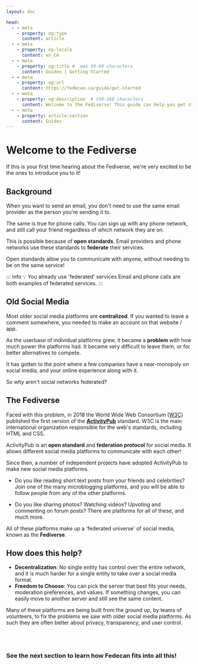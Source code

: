 ```yaml
---
layout: doc

head:
  - - meta
    - property: og:type
      content: article
  - - meta
    - property: og:locale
      content: en_CA
  - - meta
    - property: og:title #  max 50-60 characters
      content: Guides | Getting Started
  - - meta
    - property: og:url
      content: https://fedecan.ca/guide/get-started
  - - meta
    - property: og:description  # 150-160 characters
      content: Welcome to the Fediverse! This guide can help you get started.
  - - meta
    - property: article:section
      content: Guides
---
```


# Welcome to the Fediverse

If this is your first time hearing about the Fediverse, we're very excited to be the ones to introduce you to it!

## Background

When you want to send an email, you don't need to use the same email provider as the person you're sending it to.

<ThemedImage 
    lightImageUrl="/img/guide/getting-started/getting_started-email-light.png"
    darkImageUrl="/img/guide/getting-started/getting_started-email-dark.png"
/>

The same is true for phone calls. You can sign up with any phone network, and still call your friend regardless of which network they are on.

This is possible because of **open standards**. Email providers and phone networks use these standards to **federate** their services. 

<ThemedImage 
    lightImageUrl="/img/guide/getting-started/getting_started-federate-light.png"
    darkImageUrl="/img/guide/getting-started/getting_started-federate-dark.png"
/>

Open standards allow you to communicate with anyone, without needing to be on the same service!

::: info 💡 You already use 'federated' services
Email and phone calls are both examples of federated services.
:::

## Old Social Media

Most older social media platforms are **centralized**. If you wanted to leave a comment somewhere, you needed to make an account on that website / app.

<ThemedImage 
    lightImageUrl="/img/guide/getting-started/getting_started-old_media-light.png"
    darkImageUrl="/img/guide/getting-started/getting_started-old_media-dark.png"
/>

As the userbase of individual platforms grew, it became a **problem** with how much power the platforms had. It became very difficult to leave them, or for better alternatives to compete. 

It has gotten to the point where a few companies have a near-monopoly on social media, and your online experience along with it.

<ThemedImage 
    lightImageUrl="/img/guide/getting-started/getting_started-old_monopolies-light.png"
    darkImageUrl="/img/guide/getting-started/getting_started-old_monopolies-dark.png"
/>

So why aren't social networks federated?

## The Fediverse

Faced with this problem, in 2018 the World Wide Web Consortium ([W3C](https://en.wikipedia.org/wiki/World_Wide_Web_Consortium)) published the first version of the **[ActivityPub](https://en.wikipedia.org/wiki/ActivityPub)** standard. W3C is the main international organization responsible for the web's standards, including HTML and CSS.

ActivityPub is an **open standard** and **federation protocol** for social media. It allows different social media platforms to communicate with each other!

<ThemedImage 
    lightImageUrl="/img/guide/getting-started/getting_started-the_fediverse-light.png"
    darkImageUrl="/img/guide/getting-started/getting_started-the_fediverse-dark.png"
/>

Since then, a number of independent projects have adopted ActivityPub to make new social media platforms.

- Do you like reading short text posts from your friends and celebrities? Join one of the many microblogging platforms, and you will be able to follow people from any of the other platforms.

- Do you like sharing photos? Watching videos? Upvoting and commenting on forum posts? There are platforms for all of these, and much more.

All of these platforms make up a 'federated universe' of social media, known as the **Fediverse**.

<ThemedImage 
    lightImageUrl="/img/guide/getting-started/getting_started-welcome-light.png"
    darkImageUrl="/img/guide/getting-started/getting_started-welcome-dark.png"
/>

## How does this help?

- **Decentralization**: No single entity has control over the entire network, and it is much harder for a single entity to take over a social media format.
- **Freedom to Choose**: You can pick the server that best fits your needs, moderation preferences, and values. If something changes, you can easily move to another server and still see the same content.

Many of these platforms are being built from the ground up, by teams of volunteers, to fix the problems we saw with older social media platforms. As such they are often better about privacy, transparency, and user control.

<br>

<HorizontalContainer>
<HorizontalCard
    title="Our Platforms"
    image="/img/guide/getting-started/getting_started-welcome-dark.png"
    excerpt="Ready to start already? Check out this list of platforms you can join!"
    url="../#our-platforms"
    hideAuthor="true"
    hideCategory="true"
/>
</HorizontalContainer>

<br>

### See the next section to learn how Fedecan fits into all this!